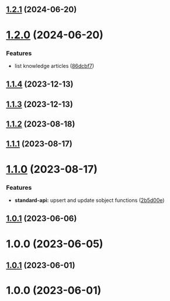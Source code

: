## [1.2.1](https://github.com/bolomio/salesforce-connector/compare/v1.2.0...v1.2.1) (2024-06-20)

# [1.2.0](https://github.com/bolomio/salesforce-connector/compare/v1.1.4...v1.2.0) (2024-06-20)


### Features

* list knowledge articles ([86dcbf7](https://github.com/bolomio/salesforce-connector/commit/86dcbf71f3fe8fa7cd40e22bfe8de10cca0a3ccf))

## [1.1.4](https://github.com/bolomio/salesforce-connector/compare/v1.1.3...v1.1.4) (2023-12-13)

## [1.1.3](https://github.com/bolomio/salesforce-connector/compare/v1.1.2...v1.1.3) (2023-12-13)

## [1.1.2](https://github.com/bolomio/salesforce-connector/compare/v1.1.1...v1.1.2) (2023-08-18)

## [1.1.1](https://github.com/bolomio/salesforce-connector/compare/v1.1.0...v1.1.1) (2023-08-17)

# [1.1.0](https://github.com/bolomio/salesforce-connector/compare/v1.0.1...v1.1.0) (2023-08-17)


### Features

* **standard-api:** upsert and update sobject functions ([2b5d00e](https://github.com/bolomio/salesforce-connector/commit/2b5d00e0cf9de4055b948cd70fff5dc05d7a5465))

## [1.0.1](https://github.com/bolomio/salesforce-connector/compare/v1.0.0...v1.0.1) (2023-06-06)

# 1.0.0 (2023-06-05)

## [1.0.1](https://github.com/bolomio/salesforce-connector/compare/v1.0.0...v1.0.1) (2023-06-01)

# 1.0.0 (2023-06-01)

